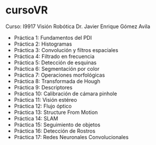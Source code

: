 # cursoVR
Curso: I9917 Visión Robótica
Dr. Javier Enrique Gómez Avila

* Práctica 1: Fundamentos del PDI
* Práctica 2: Histogramas
* Práctica 3: Convolución y filtros espaciales
* Práctica 4: Filtrado en frecuencia
* Práctica 5: Detección de esquinas
* Práctica 6: Segmentación por color
* Práctica 7: Operaciones morfológicas
* Práctica 8: Transformada de Hough
* Práctica 9: Descriptores
* Práctica 10: Calibración de cámara pinhole
* Práctica 11: Visión estéreo
* Práctica 12: Flujo óptico
* Práctica 13: Structure From Motion
* Práctica 14: SLAM
* Práctica 15: Seguimiento de objetos
* Práctica 16: Detección de Rostros
* Práctica 17: Redes Neuronales Convolucionales
